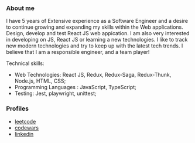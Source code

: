 ### About me
I have 5 years of Extensive experience as a Software Engineer and a desire to continue growing and expanding my skills within the Web applications. Design, develop and test React JS web appication. I am also very interested in developing on JS, React JS or learning a new technologies. I like to track new modern technologies and try to keep up with the latest tech trends. I believe that I am a responsible engineer, and a team player!

Technical skills:
- Web Technologies: React JS, Redux, Redux-Saga, Redux-Thunk, Node.js, HTML, CSS;
- Programming Languages : JavaScript, TypeScript;
- Testing: Jest, playwright, unittest;

### Profiles
- [leetcode](https://leetcode.com/VladislavShipovskoi)
- [codewars](https://www.codewars.com/users/VladislavShipovskoi)
- [linkedin](https://www.linkedin.com/in/vladislav-shipovskoi-qs/)
